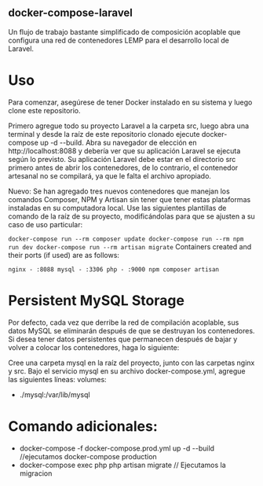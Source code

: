 ## docker-compose-laravel
Un flujo de trabajo bastante simplificado de composición acoplable que configura una red de contenedores LEMP para el desarrollo local de Laravel.

# Uso
Para comenzar, asegúrese de tener Docker instalado en su sistema y luego clone este repositorio.

Primero agregue todo su proyecto Laravel a la carpeta src, luego abra una terminal y desde la raíz de este repositorio clonado ejecute docker-compose up -d --build. Abra su navegador de elección en http://localhost:8088 y debería ver que su aplicación Laravel se ejecuta según lo previsto. Su aplicación Laravel debe estar en el directorio src primero antes de abrir los contenedores, de lo contrario, el contenedor artesanal no se compilará, ya que le falta el archivo apropiado.

Nuevo: Se han agregado tres nuevos contenedores que manejan los comandos Composer, NPM y Artisan sin tener que tener estas plataformas instaladas en su computadora local. Use las siguientes plantillas de comando de la raíz de su proyecto, modificándolas para que se ajusten a su caso de uso particular:

`
docker-compose run --rm composer update
docker-compose run --rm npm run dev
docker-compose run --rm artisan migrate
`
Containers created and their ports (if used) are as follows:

`
nginx - :8088
mysql - :3306
php - :9000
npm
composer
artisan
`
# Persistent MySQL Storage
Por defecto, cada vez que derribe la red de compilación acoplable, sus datos MySQL se eliminarán después de que se destruyan los contenedores. Si desea tener datos persistentes que permanecen después de bajar y volver a colocar los contenedores, haga lo siguiente:

Cree una carpeta mysql en la raíz del proyecto, junto con las carpetas nginx y src.
Bajo el servicio mysql en su archivo docker-compose.yml, agregue las siguientes líneas:
volumes:
  - ./mysql:/var/lib/mysql

# Comando adicionales:
- docker-compose -f docker-compose.prod.yml up -d --build  //ejecutamos docker-compose production
- docker-compose exec php php artisan migrate  // Ejecutamos la migracion